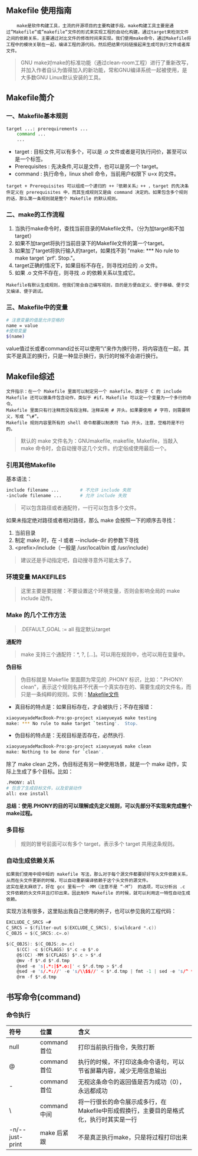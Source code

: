 ## Makefile 使用指南

~~~~
    make是软件构建工具，主流的开源项目的主要构建手段。make构建工具主要是通过”Makefile“或”makefile“文件的形式来实现工程的自动化构建。通过target来检测文件之间的依赖关系，主要通过对比文件的修改时间来实现。我们使用make命令，通过Makefile将工程中的模块关联在一起，编译工程的源代码，然后把结果代码链接起来生成可执行文件或者库文件。
~~~~

>GNU make对make的标准功能（通过clean-room工程）进行了重新改写，并加入作者自认为值得加入的新功能，常和GNU编译系统一起被使用，是大多数GNU Linux默认安装的工具。

## Makefile简介

### 一、Makefile基本规则
```bash
target ...: prerequirements ...
    command ...
    ...
```
* target : 目标文件,可以有多个，可以是 .o 文件或者是可执行问价，甚至可以是一个标签。
* Prerequisites : 先决条件,可以是文件，也可以是另一个 target。
* command : 执行命令，linux shell 命令，当前用户权限下 u=x 的文件。
~~~
target + Prerequisites 可以组成一个递归的 ++『依赖关系』++ ，target 的先决条件定义在 prerequisites 中，而其生成规则又是由 command 决定的。如果包含多个规则的话，那么第一条规则就是整个 Makefile 的默认规则。
~~~

### 二、make的工作流程

1. 当执行make命令时，查找当前目录的Makefile文件。（分为加target和不加target）
2. 如果不加target将执行当前目录下的Makefile文件的第一个target。
3. 如果加了target将执行输入的target，如果找不到 "make: *** No rule to make target `prf'.  Stop."。
4. target正确的情况下，如果目标不存在，则寻找对应的 .o 文件。
5. 如果 .o 文件不存在，则寻找 .o 的依赖关系以生成它。

~~~
Makefile有默认生成规则，但我们常会自己编写规则，目的是方便自定义、便于移植、便于交叉编译、便于调试。
~~~

### 三、Makefile中的变量
```bash
# 注意变量的值是允许空格的
name = value
#使用变量
$(name)
```
value值过长或者command过长可以使用”\“来作为换行符，将内容连在一起，其实不是真正的换行，只是一种显示换行，执行的时候不会进行换行。

## Makefile综述
~~~~
文件指示：在一个 Makefile 里面可以制定另一个 makefile，类似于 C 的 include
Makefile 还可以做条件包含动作，类似于 #if。Makefile 可以定一个变量为一个多行的命令。
Makefile 里面只有行注释而没有段注释。注释采用 # 开头。如果要使用 # 字符，则需要转义，写成 “\#”。
Makefile 规则内容里所有的 shell 命令都要以制表符 Tab 开头，注意，空格符是不行的。
~~~~
> 默认的 make 文件名为：GNUmakefile, makefile, Makefile，当敲入 make 命令时，会自动搜寻这几个文件。约定俗成使用最后一个。

### 引用其他Makefile
基本语法：
```bash
include filename ...        # 不允许 include 失败
-include filename ...       # 允许 include 失败
```
> 可以包含路径或者通配符，一行可以包含多个文件。

如果未指定绝对路径或者相对路径，那么 make 会按照一下的顺序去寻找：
1. 当前目录
2. 制定 make 时，在 -I 或者 --include-dir 的参数下寻找
3. \<prefix>/include（一般是 /usr/local/bin 或 /usr/include）

> 建议还是手动指定吧，自动搜寻意外可能太多了。

### 环境变量 MAKEFILES
> 这里主要是要提醒：不要设置这个环境变量，否则会影响全局的 make include 动作。

### Make 的几个工作方法
> .DEFAULT_GOAL := all  指定默认target

**通配符**
> make 支持三个通配符：*, ?, [...]。可以用在规则中，也可以用在变量中。

**伪目标**
> 伪目标就是 Makefile 里面颇为常见的 .PHONY 标识，比如：".PHONY: clean"，表示这个规则名并不代表一个真实存在的、需要生成的文件名，而只是一条纯粹的规则。实例：[Makefile文件](../go-project/Makefile)

* 真目标的特点是：如果目标存在，才会被执行；不存在报错：
```bash
xiaoyueyadeMacBook-Pro:go-project xiaoyueya$ make testing
make: *** No rule to make target `testing'.  Stop.
```
* 伪目标的特点是：无视目标是否存在，必然执行.
```bash
xiaoyueyadeMacBook-Pro:go-project xiaoyueya$ make clean
make: Nothing to be done for `clean'.
```
除了 make clean 之外，伪目标还有另一种使用场景，就是一个 make 动作，实际上生成了多个目标。比如：
```bash
.PHONY: all
# 包含了生成目标文件，以及安装动作
all: exe install    
```

**总结：使用.PHONY的目的可以理解成先定义规则，可以先部分不实现来完成整个make过程。**

### 多目标
> 规则的冒号前面可以有多个 target，表示多个 target 共用这条规则。

### 自动生成依赖关系
~~~
如果我们使用中规中矩的 makefile 写法，那么对于每个源文件都要好好写头文件依赖关系，从而在头文件更新的时候，可以自动重新编译依赖于这个头文件的源文件。
这实在是太麻烦了。好在 gcc 里有一个 -MM（注意不是 “-M”） 的选项，可以分析出 .c 文件依赖的头文件并且打印出来。因此制作 Makefile 的时候，就可以利用这一特性自动生成依赖。
~~~

实现方法有很多，这里贴出我自己使用的例子，也可以参见我的工程代码：
```c
EXCLUDE_C_SRCS =#
C_SRCS = $(filter-out $(EXCLUDE_C_SRCS), $(wildcard *.c))
C_OBJS = $(C_SRCS:.c=.o)

$(C_OBJS): $(C_OBJS:.o=.c)
    $(CC) -c $(CFLAGS) $*.c -o $*.o
    @$(CC) -MM $(CFLAGS) $*.c > $*.d  
    @mv -f $*.d $*.d.tmp  
    @sed -e 's|.*:|$*.o:|' < $*.d.tmp > $*.d  
    @sed -e 's/.*://' -e 's/\\$$//' < $*.d.tmp | fmt -1 | sed -e 's/^ *//' -e 's/$$/:/' >> $*.d
    @rm -f $*.d.tmp 
```

## 书写命令(command)
### 命令执行
| 符号 | 位置 | 含义 |
| :----| :---- | :---- |
| null | command首位 | 打印当前执行指令，失败打断 |
| @ | command首位 | 执行的时候，不打印这条命令语句，可以节省屏幕内容，减少无用信息输出 |
| - | command首位 | 无视这条命令的返回值是否为成功（0），永远都成功 |
| \ | command中间 | 将一行很长的命令展示成多行，在Makefile中形成假换行，主要目的是格式化，执行时其实是一行 |
| -n/--just-print | make 后紧跟 | 不是真正执行make，只是将过程打印出来 |

